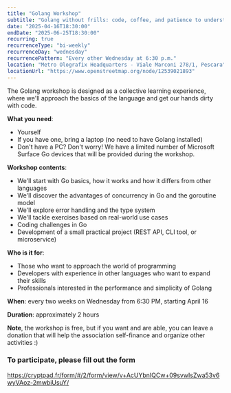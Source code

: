 ```yaml
---
title: "Golang Workshop"
subtitle: "Golang without frills: code, coffee, and patience to understand what these goroutines are"
date: "2025-04-16T18:30:00"
endDate: "2025-06-25T18:30:00"
recurring: true
recurrenceType: "bi-weekly"
recurrenceDay: "wednesday"
recurrencePattern: "Every other Wednesday at 6:30 p.m."
location: "Metro Olografix Headquarters - Viale Marconi 278/1, Pescara"
locationUrl: "https://www.openstreetmap.org/node/12539021893"
---
```


The Golang workshop is designed as a collective learning experience, where we'll approach the basics of the language and get our hands dirty with code.

**What you need**:

- Yourself
- If you have one, bring a laptop (no need to have Golang installed)
- Don't have a PC? Don't worry! We have a limited number of Microsoft Surface Go devices that will be provided during the workshop.

**Workshop contents**:

- We'll start with Go basics, how it works and how it differs from other languages
- We'll discover the advantages of concurrency in Go and the goroutine model
- We'll explore error handling and the type system
- We'll tackle exercises based on real-world use cases
- Coding challenges in Go
- Development of a small practical project (REST API, CLI tool, or microservice)

**Who is it for**:
- Those who want to approach the world of programming
- Developers with experience in other languages who want to expand their skills
- Professionals interested in the performance and simplicity of Golang

**When**: every two weeks on Wednesday from 6:30 PM, starting April 16

**Duration**: approximately 2 hours

**Note**, the workshop is free, but if you want and are able, you can leave a donation that will help the association self-finance and organize other activities :)

### To participate, please fill out the form

https://cryptpad.fr/form/#/2/form/view/v+AcUYbnIQCw+09svwIsZwa53v6wyVAoz-2mwbiUsuY/